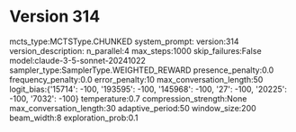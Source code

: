 # Version 314

mcts_type:MCTSType.CHUNKED
system_prompt:
version:314
version_description:
n_parallel:4
max_steps:1000
skip_failures:False
model:claude-3-5-sonnet-20241022
sampler_type:SamplerType.WEIGHTED_REWARD
presence_penalty:0.0
frequency_penalty:0.0
error_penalty:10
max_conversation_length:50
logit_bias:{'15714': -100, '193595': -100, '145968': -100, '27': -100, '20225': -100, '7032': -100}
temperature:0.7
compression_strength:None
max_conversation_length:30
adaptive_period:50
window_size:200
beam_width:8
exploration_prob:0.1
